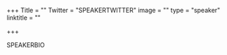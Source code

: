 +++
Title = ""
Twitter = "SPEAKERTWITTER"
image = ""
type = "speaker"
linktitle = ""

+++

SPEAKERBIO

